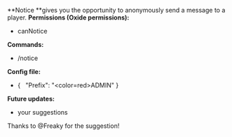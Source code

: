 **Notice **gives you the opportunity to anonymously send a message to a player.
**Permissions (Oxide permissions):**


* canNotice


**Commands:**


* /notice <player> <message>


**Config file:**


* {
  "Prefix": "<color=red>ADMIN</color>"
}


**Future updates:**

- your suggestions

Thanks to @Freaky for the suggestion!